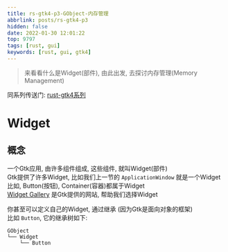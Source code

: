 ```yaml
---
title: rs-gtk4-p3-GObject-内存管理
abbrlink: posts/rs-gtk4-p3
hidden: false
date: 2022-01-30 12:01:22
top: 9797
tags: [rust, gui]
keywords: [rust, gui, gtk4]
---
```

> 来看看什么是Widget(部件), 由此出发, 去探讨内存管理(Memory Management)
<!-- more -->
同系列传送门: [rust-gtk4系列](/categories/rust-gtk4)
# Widget
## 概念
一个Gtk应用, 由许多组件组成, 这些组件, 就叫Widget(部件)  
Gtk提供了许多Widget, 比如我们上一节的 `ApplicationWindow` 就是一个Widget  
比如, Button(按钮), Container(容器)都属于Widget  
[Widget Gallery](https://docs.gtk.org/gtk4/visual_index.html) 是Gtk提供的网站, 帮助我们选择Widget  

你甚至可以定义自己的Widget, 通过继承 (因为Gtk是面向对象的框架)  
比如 `Button`, 它的继承树如下:  

```
GObject
└── Widget
    └── Button
```